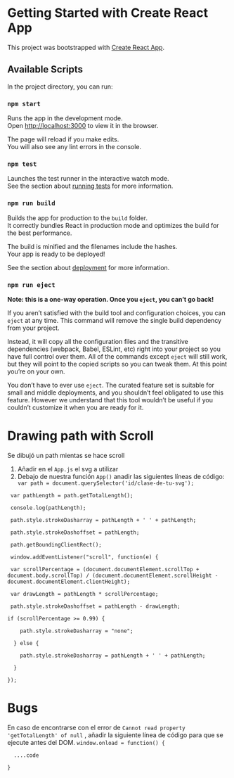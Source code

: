 # Getting Started with Create React App

This project was bootstrapped with [Create React App](https://github.com/facebook/create-react-app).

## Available Scripts

In the project directory, you can run:

### `npm start`

Runs the app in the development mode.\
Open [http://localhost:3000](http://localhost:3000) to view it in the browser.

The page will reload if you make edits.\
You will also see any lint errors in the console.

### `npm test`

Launches the test runner in the interactive watch mode.\
See the section about [running tests](https://facebook.github.io/create-react-app/docs/running-tests) for more information.

### `npm run build`

Builds the app for production to the `build` folder.\
It correctly bundles React in production mode and optimizes the build for the best performance.

The build is minified and the filenames include the hashes.\
Your app is ready to be deployed!

See the section about [deployment](https://facebook.github.io/create-react-app/docs/deployment) for more information.

### `npm run eject`

**Note: this is a one-way operation. Once you `eject`, you can’t go back!**

If you aren’t satisfied with the build tool and configuration choices, you can `eject` at any time. This command will remove the single build dependency from your project.

Instead, it will copy all the configuration files and the transitive dependencies (webpack, Babel, ESLint, etc) right into your project so you have full control over them. All of the commands except `eject` will still work, but they will point to the copied scripts so you can tweak them. At this point you’re on your own.

You don’t have to ever use `eject`. The curated feature set is suitable for small and middle deployments, and you shouldn’t feel obligated to use this feature. However we understand that this tool wouldn’t be useful if you couldn’t customize it when you are ready for it.


# Drawing path with Scroll

Se dibujó un path mientas se hace scroll

1. Añadir en el `App.js` el svg a utilizar
2. Debajo de nuestra función `App()` anadir las siguientes líneas de código:
` var path = document.querySelector('id/clase-de-tu-svg');`

` var pathLength = path.getTotalLength();`

` console.log(pathLength);`

` path.style.strokeDasharray = pathLength + ' ' + pathLength;`

` path.style.strokeDashoffset = pathLength;`

` path.getBoundingClientRect();`

` window.addEventListener("scroll", function(e) {`

` var scrollPercentage = (document.documentElement.scrollTop + document.body.scrollTop) / (document.documentElement.scrollHeight - document.documentElement.clientHeight);`

` var drawLength = pathLength * scrollPercentage;`

` path.style.strokeDashoffset = pathLength - drawLength;`


`if (scrollPercentage >= 0.99) {`

`    path.style.strokeDasharray = "none";`

`  } else {`

`    path.style.strokeDasharray = pathLength + ' ' + pathLength;`

`  }`

`});`

# Bugs
En caso de encontrarse con el error de `Cannot read property 'getTotalLength' of null` , añadir la siguiente línea de código para que se ejecute antes del DOM.
`window.onload = function() {`

`  ....code`

`}`
